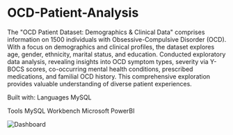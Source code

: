 # OCD-Patient-Analysis
The "OCD Patient Dataset: Demographics & Clinical Data" comprises information on 1500 individuals with Obsessive-Compulsive Disorder (OCD). With a focus on demographics and clinical profiles, the dataset explores age, gender, ethnicity, marital status, and education. Conducted exploratory data analysis, revealing insights into OCD symptom types, severity via Y-BOCS scores, co-occurring mental health conditions, prescribed medications, and familial OCD history. This comprehensive exploration provides valuable understanding of diverse patient experiences.

Built with:
Languages
MySQL

Tools
MySQL Workbench
Microsoft PowerBI


![Dashboard](https://github.com/JarvisKiki/OCD-Patient-Analysis/assets/139581022/dc386c92-838f-480b-98b8-f50593e128d3)

